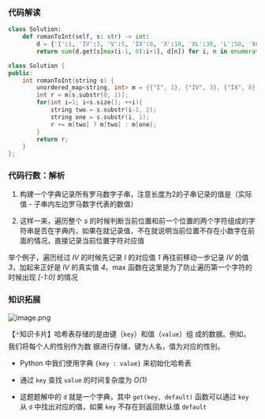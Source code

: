 ### 代码解读
```Python []
class Solution:
    def romanToInt(self, s: str) -> int:
        d = {'I':1, 'IV':3, 'V':5, 'IX':8, 'X':10, 'XL':30, 'L':50, 'XC':80, 'C':100, 'CD':300, 'D':500, 'CM':800, 'M':1000}
        return sum(d.get(s[max(i-1, 0):i+1], d[n]) for i, n in enumerate(s))
```
```C++ []
class Solution {
public:
    int romanToInt(string s) {
        unordered_map<string, int> m = {{"I", 1}, {"IV", 3}, {"IX", 8}, {"V", 5}, {"X", 10}, {"XL", 30}, {"XC", 80}, {"L", 50}, {"C", 100}, {"CD", 300}, {"CM", 800}, {"D", 500}, {"M", 1000}};
        int r = m[s.substr(0, 1)];
        for(int i=1; i<s.size(); ++i){
            string two = s.substr(i-1, 2);
            string one = s.substr(i, 1);
            r += m[two] ? m[two] : m[one];
        }
        return r;
    }
};
```

### 代码行数：解析
1. 构建一个字典记录所有罗马数字子串，注意长度为2的子串记录的值是（实际值 - 子串内左边罗马数字代表的数值）

2. 这样一来，遍历整个 *s* 的时候判断当前位置和前一个位置的两个字符组成的字符串是否在字典内，如果在就记录值，不在就说明当前位置不存在小数字在前面的情况，直接记录当前位置字符对应值

举个例子，遍历经过 *IV* 的时候先记录 *I* 的对应值 *1* 再往前移动一步记录 *IV* 的值 *3*，加起来正好是 *IV* 的真实值 *4*。max 函数在这里是为了防止遍历第一个字符的时候出现 *[-1:0]* 的情况

### 知识拓展

![image.png](https://pic.leetcode-cn.com/576c1d21b07aa085382b70207b3e3a0521e1968f323b7efcb643769fd3babdfa-image.png)


【🃏知识卡片】哈希表存储的是由键（`key`）和值（`value`）组 成的数据。例如，我们将每个人的性别作为数 据进行存储，键为人名，值为对应的性别。

  - Python 中我们使用字典 `{key : value}` 来初始化哈希表

  - 通过 `key` 查找 `value` 的时间复杂度为 *O(1)*

  - 这题题解中的 `d` 就是一个字典，其中 `get(key, default)` 函数可以通过 `key` 从 `d` 中找出对应的值，如果 `key` 不存在则返回默认值 `default`